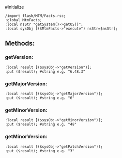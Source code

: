 #initialize

```
/import flash/MTM/Facts.rsc;
:global MtmFacts;
:local nsStr "getSystem()->getOS()";
:local sysObj [($MtmFacts->"execute") nsStr=$nsStr];
```

## Methods:

### getVersion:

```
:local result [($sysObj->"getVersion")];
:put ($result); #string e.g. "6.48.3"
```

### getMajorVersion:

```
:local result [($sysObj->"getMajorVersion")];
:put ($result); #string e.g. "6"
```

### getMinorVersion:

```
:local result [($sysObj->"getMinorVersion")];
:put ($result); #string e.g. "48"
```

### getMinorVersion:

```
:local result [($sysObj->"getPatchVersion")];
:put ($result); #string e.g. "3"
```


